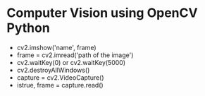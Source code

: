 # Computer Vision using OpenCV Python

- cv2.imshow('name', frame)
- frame = cv2.imread('path of the image')
- cv2.waitKey(0) or cv2.waitKey(5000) 
- cv2.destroyAllWindows()
- capture = cv2.VideoCapture()
- istrue, frame = capture.read()
